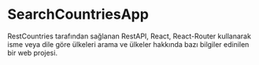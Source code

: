 # SearchCountriesApp
RestCountries tarafından sağlanan RestAPI, React, React-Router kullanarak isme veya dile göre ülkeleri arama ve ülkeler hakkında bazı bilgiler edinilen bir web projesi.